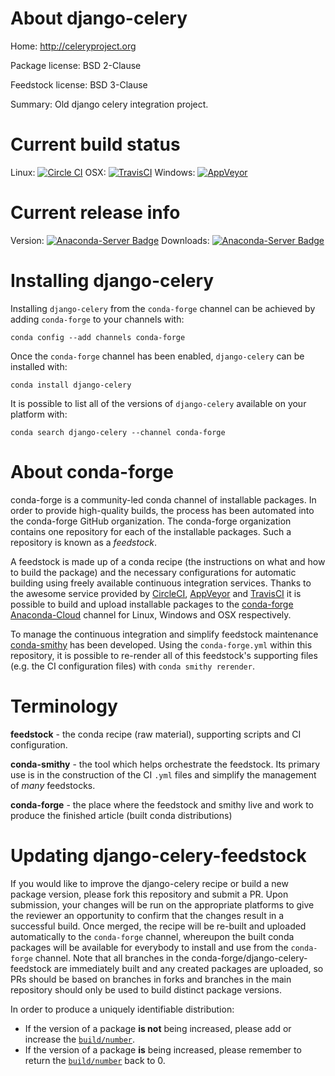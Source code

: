 About django-celery
===================

Home: http://celeryproject.org

Package license: BSD 2-Clause

Feedstock license: BSD 3-Clause

Summary: Old django celery integration project.



Current build status
====================

Linux: [![Circle CI](https://circleci.com/gh/conda-forge/django-celery-feedstock.svg?style=shield)](https://circleci.com/gh/conda-forge/django-celery-feedstock)
OSX: [![TravisCI](https://travis-ci.org/conda-forge/django-celery-feedstock.svg?branch=master)](https://travis-ci.org/conda-forge/django-celery-feedstock)
Windows: [![AppVeyor](https://ci.appveyor.com/api/projects/status/github/conda-forge/django-celery-feedstock?svg=True)](https://ci.appveyor.com/project/conda-forge/django-celery-feedstock/branch/master)

Current release info
====================
Version: [![Anaconda-Server Badge](https://anaconda.org/conda-forge/django-celery/badges/version.svg)](https://anaconda.org/conda-forge/django-celery)
Downloads: [![Anaconda-Server Badge](https://anaconda.org/conda-forge/django-celery/badges/downloads.svg)](https://anaconda.org/conda-forge/django-celery)

Installing django-celery
========================

Installing `django-celery` from the `conda-forge` channel can be achieved by adding `conda-forge` to your channels with:

```
conda config --add channels conda-forge
```

Once the `conda-forge` channel has been enabled, `django-celery` can be installed with:

```
conda install django-celery
```

It is possible to list all of the versions of `django-celery` available on your platform with:

```
conda search django-celery --channel conda-forge
```


About conda-forge
=================

conda-forge is a community-led conda channel of installable packages.
In order to provide high-quality builds, the process has been automated into the
conda-forge GitHub organization. The conda-forge organization contains one repository
for each of the installable packages. Such a repository is known as a *feedstock*.

A feedstock is made up of a conda recipe (the instructions on what and how to build
the package) and the necessary configurations for automatic building using freely
available continuous integration services. Thanks to the awesome service provided by
[CircleCI](https://circleci.com/), [AppVeyor](http://www.appveyor.com/)
and [TravisCI](https://travis-ci.org/) it is possible to build and upload installable
packages to the [conda-forge](https://anaconda.org/conda-forge)
[Anaconda-Cloud](http://docs.anaconda.org/) channel for Linux, Windows and OSX respectively.

To manage the continuous integration and simplify feedstock maintenance
[conda-smithy](http://github.com/conda-forge/conda-smithy) has been developed.
Using the ``conda-forge.yml`` within this repository, it is possible to re-render all of
this feedstock's supporting files (e.g. the CI configuration files) with ``conda smithy rerender``.


Terminology
===========

**feedstock** - the conda recipe (raw material), supporting scripts and CI configuration.

**conda-smithy** - the tool which helps orchestrate the feedstock.
                   Its primary use is in the construction of the CI ``.yml`` files
                   and simplify the management of *many* feedstocks.

**conda-forge** - the place where the feedstock and smithy live and work to
                  produce the finished article (built conda distributions)


Updating django-celery-feedstock
================================

If you would like to improve the django-celery recipe or build a new
package version, please fork this repository and submit a PR. Upon submission,
your changes will be run on the appropriate platforms to give the reviewer an
opportunity to confirm that the changes result in a successful build. Once
merged, the recipe will be re-built and uploaded automatically to the
`conda-forge` channel, whereupon the built conda packages will be available for
everybody to install and use from the `conda-forge` channel.
Note that all branches in the conda-forge/django-celery-feedstock are
immediately built and any created packages are uploaded, so PRs should be based
on branches in forks and branches in the main repository should only be used to
build distinct package versions.

In order to produce a uniquely identifiable distribution:
 * If the version of a package **is not** being increased, please add or increase
   the [``build/number``](http://conda.pydata.org/docs/building/meta-yaml.html#build-number-and-string).
 * If the version of a package **is** being increased, please remember to return
   the [``build/number``](http://conda.pydata.org/docs/building/meta-yaml.html#build-number-and-string)
   back to 0.
